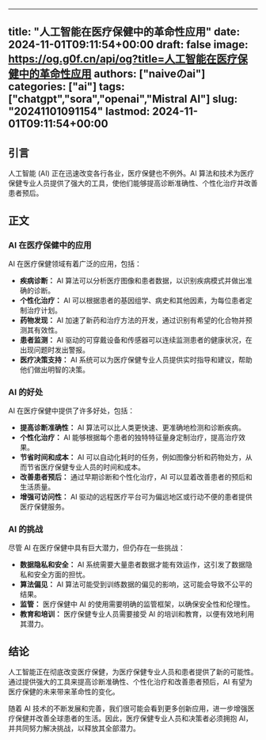
---
title: "人工智能在医疗保健中的革命性应用"
date: 2024-11-01T09:11:54+00:00
draft: false
image: https://og.g0f.cn/api/og?title=人工智能在医疗保健中的革命性应用
authors: ["naiveのai"]
categories: ["ai"]
tags: ["chatgpt","sora","openai","Mistral AI"]
slug: "20241101091154"
lastmod: 2024-11-01T09:11:54+00:00
---
## 引言

人工智能 (AI) 正在迅速改变各行各业，医疗保健也不例外。AI 算法和技术为医疗保健专业人员提供了强大的工具，使他们能够提高诊断准确性、个性化治疗并改善患者预后。

## 正文

### AI 在医疗保健中的应用

AI 在医疗保健领域有着广泛的应用，包括：

- **疾病诊断：** AI 算法可以分析医疗图像和患者数据，以识别疾病模式并做出准确的诊断。
- **个性化治疗：** AI 可以根据患者的基因组学、病史和其他因素，为每位患者定制治疗计划。
- **药物发现：** AI 加速了新药和治疗方法的开发，通过识别有希望的化合物并预测其有效性。
- **患者监测：** AI 驱动的可穿戴设备和传感器可以连续监测患者的健康状况，在出现问题时发出警报。
- **医疗决策支持：** AI 系统可以为医疗保健专业人员提供实时指导和建议，帮助他们做出明智的决策。

### AI 的好处

AI 在医疗保健中提供了许多好处，包括：

- **提高诊断准确性：** AI 算法可以比人类更快速、更准确地检测和诊断疾病。
- **个性化治疗：** AI 能够根据每个患者的独特特征量身定制治疗，提高治疗效果。
- **节省时间和成本：** AI 可以自动化耗时的任务，例如图像分析和药物处方，从而节省医疗保健专业人员的时间和成本。
- **改善患者预后：** 通过早期诊断和个性化治疗，AI 可以显着改善患者的预后和生活质量。
- **增强可访问性：** AI 驱动的远程医疗平台可为偏远地区或行动不便的患者提供医疗保健服务。

### AI 的挑战

尽管 AI 在医疗保健中具有巨大潜力，但仍存在一些挑战：

- **数据隐私和安全：** AI 系统需要大量患者数据才能有效运作，这引发了数据隐私和安全方面的担忧。
- **算法偏见：** AI 算法可能受到训练数据的偏见的影响，这可能会导致不公平的结果。
- **监管：** 医疗保健中 AI 的使用需要明确的监管框架，以确保安全性和伦理性。
- **教育和培训：** 医疗保健专业人员需要接受 AI 的培训和教育，以便有效地利用其潜力。

## 结论

人工智能正在彻底改变医疗保健，为医疗保健专业人员和患者提供了新的可能性。通过提供强大的工具来提高诊断准确性、个性化治疗和改善患者预后，AI 有望为医疗保健的未来带来革命性的变化。

随着 AI 技术的不断发展和完善，我们很可能会看到更多创新应用，进一步增强医疗保健并改善全球患者的生活。因此，医疗保健专业人员和决策者必须拥抱 AI，并共同努力解决挑战，以释放其全部潜力。